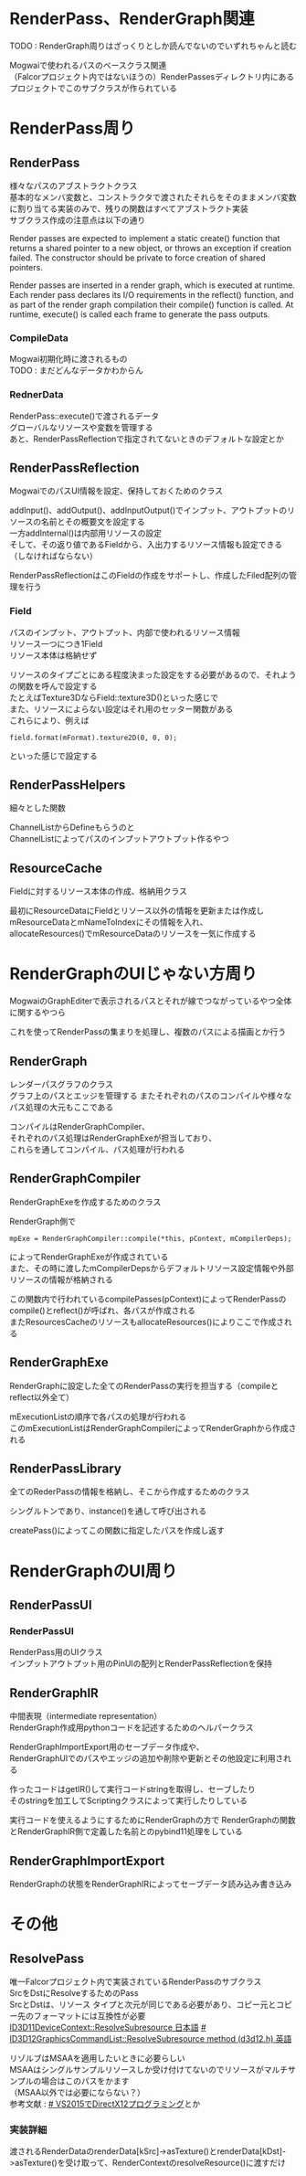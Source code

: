 # RenderPass、RenderGraph関連
TODO : RenderGraph周りはざっくりとしか読んでないのでいずれちゃんと読む  

Mogwaiで使われるパスのベースクラス関連  
（Falcorプロジェクト内ではないほうの）RenderPassesディレクトリ内にあるプロジェクトでこのサブクラスが作られている  

# RenderPass周り

## RenderPass
様々なパスのアブストラクトクラス  
基本的なメンバ変数と、コンストラクタで渡されたそれらをそのままメンバ変数に割り当てる実装のみで、残りの関数はすべてアブストラクト実装  
サブクラス作成の注意点は以下の通り  

Render passes are expected to implement a static create() function that returns a shared pointer to a new object, or throws an exception if creation failed. The constructor should be private to force creation of shared pointers.

Render passes are inserted in a render graph, which is executed at runtime. Each render pass declares its I/O requirements in the reflect() function, and as part of the render graph compilation their compile() function is called. At runtime, execute() is called each frame to generate the pass outputs.

### CompileData
Mogwai初期化時に渡されるもの  
TODO : まだどんなデータかわからん

### RednerData
RenderPass::execute()で渡されるデータ  
グローバルなリソースや変数を管理する  
あと、RenderPassReflectionで指定されてないときのデフォルトな設定とか  

## RenderPassReflection
MogwaiでのパスUI情報を設定、保持しておくためのクラス  

addInput()、addOutput()、addInputOutput()でインプット、アウトプットのリソースの名前とその概要文を設定する  
一方addInternal()は内部用リソースの設定  
そして、その返り値であるFieldから、入出力するリソース情報も設定できる（しなければならない）  

RenderPassReflectionはこのFieldの作成をサポートし、作成したFiled配列の管理を行う  

### Field
パスのインプット、アウトプット、内部で使われるリソース情報  
リソース一つにつき1Field  
リソース本体は格納せず  

リソースのタイプごとにある程度決まった設定をする必要があるので、それようの関数を呼んで設定する      
たとえばTexture3DならField::texture3D()といった感じで  
また、リソースによらない設定はそれ用のセッター関数がある  
これらにより、例えば

    field.format(mFormat).texture2D(0, 0, 0);
といった感じで設定する  

## RenderPassHelpers  
細々とした関数  

ChannelListからDefineもらうのと  
ChannelListによってパスのインプットアウトプット作るやつ  

## ResourceCache  
Fieldに対するリソース本体の作成、格納用クラス  

最初にResourceDataにFieldとリソース以外の情報を更新または作成しmResourceDataとmNameToIndexにその情報を入れ、  
allocateResources()でmResourceDataのリソースを一気に作成する  

# RenderGraphのUIじゃない方周り
MogwaiのGraphEditerで表示されるパスとそれが線でつながっているやつ全体に関するやつら  

これを使ってRenderPassの集まりを処理し、複数のパスによる描画とか行う  

## RenderGraph  
レンダーパスグラフのクラス  
グラフ上のパスとエッジを管理する 
またそれぞれのパスのコンパイルや様々なパス処理の大元もここである  

コンパイルはRenderGraphCompiler、  
それぞれのパス処理はRenderGraphExeが担当しており、    
これらを通してコンパイル、パス処理が行われる  

## RenderGraphCompiler  
RenderGraphExeを作成するためのクラス  

RenderGraph側で

    mpExe = RenderGraphCompiler::compile(*this, pContext, mCompilerDeps);
によってRenderGraphExeが作成されている  
また、その時に渡したmCompilerDepsからデフォルトリソース設定情報や外部リソースの情報が格納される  

この関数内で行われているcompilePasses(pContext)によってRenderPassのcompile()とreflect()が呼ばれ、各パスが作成される  
またResourcesCacheのリソースもallocateResources()によりここで作成される 

## RenderGraphExe  
RenderGraphに設定した全てのRenderPassの実行を担当する（compileとreflect以外全て） 

mExecutionListの順序で各パスの処理が行われる  
このmExecutionListはRenderGraphCompilerによってRenderGraphから作成される  

## RenderPassLibrary  
全てのRederPassの情報を格納し、そこから作成するためのクラス  

シングルトンであり、instance()を通して呼び出される  

createPass()によってこの関数に指定したパスを作成し返す 

# RenderGraphのUI周り

## RenderPassUI

### RenderPassUI
RenderPass用のUIクラス  
インプットアウトプット用のPinUIの配列とRenderPassReflectionを保持

## RenderGraphIR
中間表現（intermediate representation）  
RenderGraph作成用pythonコードを記述するためのヘルパークラス  

RenderGraphImportExport用のセーブデータ作成や、  
RenderGraphUIでのパスやエッジの追加や削除や更新とその他設定に利用される  

作ったコードはgetIR()して実行コードstringを取得し、セーブしたり  
そのstringを加工してScriptingクラスによって実行したりしている  

実行コードを使えるようにするためにRenderGraphの方で RenderGraphの関数とRenderGraphIR側で定義した名前とのpybind11処理をしている  

## RenderGraphImportExport  
RenderGraphの状態をRenderGraphIRによってセーブデータ読み込み書き込み  




# その他

## ResolvePass
唯一Falcorプロジェクト内で実装されているRenderPassのサブクラス  
SrcをDstにResolveするためのPass  
SrcとDstは、リソース タイプと次元が同じである必要があり、コピー元とコピー先のフォーマットには互換性が必要  
[ID3D11DeviceContext::ResolveSubresource 日本語](https://docs.microsoft.com/ja-jp/previous-versions/direct-x/ee419733(v=vs.85))
[# ID3D12GraphicsCommandList::ResolveSubresource method (d3d12.h) 英語](https://docs.microsoft.com/en-us/windows/win32/api/d3d12/nf-d3d12-id3d12graphicscommandlist-resolvesubresource)

リゾルブはMSAAを適用したいときに必要らしい  
MSAAはシングルサンプルリソースしか受け付けてないのでリソースがマルチサンプルの場合はこのパスをかます  
（MSAA以外では必要にならない？）  
参考文献 : [# VS2015でDirectX12プログラミング](https://zerogram.info/?p=1746)とか

### 実装詳細
渡されるRenderDataのrenderData[kSrc]->asTexture()とrenderData[kDst]->asTexture()を受け取って、RenderContextのresolveResource()に渡すだけ  


<!--stackedit_data:
eyJoaXN0b3J5IjpbLTE3NjA3NTQwODMsLTcwMjk5NzA3NSw2Nj
IxNjQ1NzEsMTY3OTc4MzMsNjAyNDU1ODI4LDgwMTc3MDYyOSwt
MTUxNzQ2MDgwNCw3Nzc3OTY3MjksLTE5MjM5OTYyNTEsMTU0Nj
Q4OTM0NywxODI0MzMwODcsODA0NTM5NDEwLDc0NTEwMDQyMiw4
NDAyODM4ODYsMTk3NzQ1ODI1MywtODU3MjY3ODI2LC0xMDc2Nz
EwMzcwLC04NDI2OTYxOTAsMTc1MTk0Njg5OSwzOTIxODk5MTld
fQ==
-->